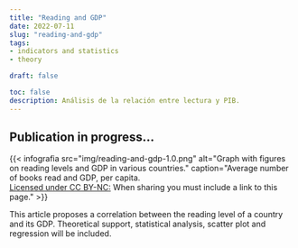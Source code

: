 ```yaml
---
title: "Reading and GDP"
date: 2022-07-11
slug: "reading-and-gdp"
tags: 
- indicators and statistics
- theory

draft: false

toc: false
description: Análisis de la relación entre lectura y PIB.
---
```


## Publication in progress...

{{< infografia 
  src="img/reading-and-gdp-1.0.png" 
  alt="Graph with figures on reading levels and GDP in various countries."
  caption="Average number of books read and GDP, per capita. <br>[Licensed under CC BY-NC:](https://creativecommons.org/licenses/by-nc/4.0/deed.en) When sharing you must include a link to this page." >}}

This article proposes a correlation between the reading level of a country and its GDP.
Theoretical support, statistical analysis, scatter plot and regression will be included.
